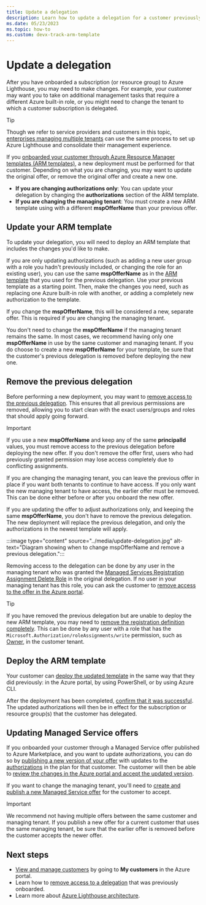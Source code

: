 ```yaml
---
title: Update a delegation
description: Learn how to update a delegation for a customer previously onboarded to Azure Lighthouse.
ms.date: 05/23/2023
ms.topic: how-to
ms.custom: devx-track-arm-template
---
```


# Update a delegation

After you have onboarded a subscription (or resource group) to Azure Lighthouse, you may need to make changes. For example, your customer may want you to take on additional management tasks that require a different Azure built-in role, or you might need to change the tenant to which a customer subscription is delegated.

> [!TIP]
> Though we refer to service providers and customers in this topic, [enterprises managing multiple tenants](../concepts/enterprise.md) can use the same process to set up Azure Lighthouse and consolidate their management experience.

If you [onboarded your customer through Azure Resource Manager templates (ARM templates)](onboard-customer.md), a new deployment must be performed for that customer. Depending on what you are changing, you may want to update the original offer, or remove the original offer and create a new one.

- **If you are changing authorizations only**: You can update your delegation by changing the **authorizations** section of the ARM template.
- **If you are changing the managing tenant**: You must create a new ARM template using with a different **mspOfferName** than your previous offer.

## Update your ARM template

To update your delegation, you will need to deploy an ARM template that includes the changes you'd like to make.

If you are only updating authorizations (such as adding a new user group with a role you hadn't previously included, or changing the role for an existing user), you can use the same **mspOfferName** as in the [ARM template](onboard-customer.md#create-an-azure-resource-manager-template) that you used for the previous delegation. Use your previous template as a starting point. Then, make the changes you need, such as replacing one Azure built-in role with another, or adding a completely new authorization to the template.

If you change the **mspOfferName**, this will be considered a new, separate offer. This is required if you are changing the managing tenant.

You don't need to change the **mspOfferName** if the managing tenant remains the same. In most cases, we recommend having only one **mspOfferName** in use by the same customer and managing tenant. If you do choose to create a new **mspOfferName** for your template, be sure that the customer's previous delegation is removed before deploying the new one.

## Remove the previous delegation

Before performing a new deployment, you may want to [remove access to the previous delegation](remove-delegation.md). This ensures that all previous permissions are removed, allowing you to start clean with the exact users/groups and roles that should apply going forward.

> [!IMPORTANT]
> If you use a new **mspOfferName** and keep any of the same **principalId** values, you must remove access to the previous delegation before deploying the new offer. If you don't remove the offer first, users who had previously granted permission may lose access completely due to conflicting assignments.

If you are changing the managing tenant, you can leave the previous offer in place if you want both tenants to continue to have access. If you only want the new managing tenant to have access, the earlier offer must be removed. This can be done either before or after you onboard the new offer.

If you are updating the offer to adjust authorizations only, and keeping the same **mspOfferName**, you don't have to remove the previous delegation. The new deployment will replace the previous delegation, and only the authorizations in the newest template will apply.

:::image type="content" source="../media/update-delegation.jpg" alt-text="Diagram showing when to change mspOfferName and remove a previous delegation.":::

Removing access to the delegation can be done by any user in the managing tenant who was granted the [Managed Services Registration Assignment Delete Role](/azure/role-based-access-control/built-in-roles#managed-services-registration-assignment-delete-role) in the original delegation. If no user in your managing tenant has this role, you can ask the customer to [remove access to the offer in the Azure portal](view-manage-service-providers.md#remove-service-provider-offers).

> [!TIP]
> If you have removed the previous delegation but are unable to deploy the new ARM template, you may need to [remove the registration definition completely](/powershell/module/az.managedservices/remove-azmanagedservicesdefinition). This can be done by any user with a role that has the `Microsoft.Authorization/roleAssignments/write` permission, such as [Owner](/azure/role-based-access-control/built-in-roles#owner), in the customer tenant.  

## Deploy the ARM template

Your customer can [deploy the updated template](onboard-customer.md#deploy-the-azure-resource-manager-template) in the same way that they did previously: in the Azure portal, by using PowerShell, or by using Azure CLI.

After the deployment has been completed, [confirm that it was successful](onboard-customer.md#confirm-successful-onboarding). The updated authorizations will then be in effect for the subscription or resource group(s) that the customer has delegated.

## Updating Managed Service offers

If you onboarded your customer through a Managed Service offer published to Azure Marketplace, and you want to update authorizations, you can do so by [publishing a new version of your offer](/azure/marketplace/update-existing-offer) with updates to the [authorizations](/azure/marketplace/create-managed-service-offer-plans#authorizations) in the plan for that customer. The customer will then be able to [review the changes in the Azure portal and accept the updated version](view-manage-service-providers.md#update-service-provider-offers).

If you want to change the managing tenant, you'll need to [create and publish a new Managed Service offer](publish-managed-services-offers.md) for the customer to accept.

> [!IMPORTANT]
> We recommend not having multiple offers between the same customer and managing tenant. If you publish a new offer for a current customer that uses the same managing tenant, be sure that the earlier offer is removed before the customer accepts the newer offer.

## Next steps

- [View and manage customers](view-manage-customers.md) by going to **My customers** in the Azure portal.
- Learn how to [remove access to a delegation](remove-delegation.md) that was previously onboarded.
- Learn more about [Azure Lighthouse architecture](../concepts/architecture.md).
